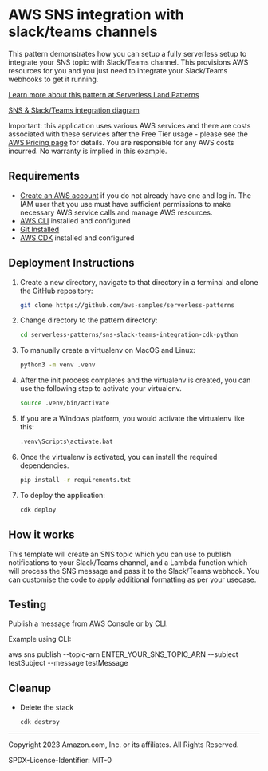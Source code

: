 # AWS SNS integration with slack/teams channels

This pattern demonstrates how you can setup a fully serverless setup to integrate your SNS topic with Slack/Teams channel. This provisions AWS resources for you and you just need to integrate your Slack/Teams webhooks to get it running.

[Learn more about this pattern at Serverless Land Patterns](https://serverlessland.com/repos/sns-slack-teams-integration-cdk-python)

[SNS & Slack/Teams integration diagram](https://github.com/ajayv-AWS/Img/blob/870961eb05a4732ea2ee6a36af8ad1fd6a7ef206/SNS-teams-slack.drawio.png?raw=true)

Important: this application uses various AWS services and there are costs associated with these services after the Free Tier usage - please see the [AWS Pricing page](https://aws.amazon.com/pricing/) for details. You are responsible for any AWS costs incurred. No warranty is implied in this example.

## Requirements

* [Create an AWS account](https://portal.aws.amazon.com/gp/aws/developer/registration/index.html) if you do not already have one and log in. The IAM user that you use must have sufficient permissions to make necessary AWS service calls and manage AWS resources.
* [AWS CLI](https://docs.aws.amazon.com/cli/latest/userguide/install-cliv2.html) installed and configured
* [Git Installed](https://git-scm.com/book/en/v2/Getting-Started-Installing-Git)
* [AWS CDK](https://docs.aws.amazon.com/cdk/latest/guide/cli.html) installed and configured

## Deployment Instructions

1. Create a new directory, navigate to that directory in a terminal and clone the GitHub repository:
   ```bash
   git clone https://github.com/aws-samples/serverless-patterns
   ```
2. Change directory to the pattern directory:
   ```bash
   cd serverless-patterns/sns-slack-teams-integration-cdk-python
   ```
3. To manually create a virtualenv on MacOS and Linux:
    ```bash
    python3 -m venv .venv
    ```
4. After the init process completes and the virtualenv is created, you can use the following
step to activate your virtualenv.
    ```bash
    source .venv/bin/activate
    ```
5. If you are a Windows platform, you would activate the virtualenv like this:
    ```bash
    .venv\Scripts\activate.bat
    ```
6. Once the virtualenv is activated, you can install the required dependencies.
    ```bash
    pip install -r requirements.txt
    ```
7. To deploy the application:
    ```bash
    cdk deploy
    ```

## How it works

This template will create an SNS topic which you can use to publish notifications to your Slack/Teams channel, and a Lambda function which will process the SNS message and pass it to the Slack/Teams webhook. You can customise the code to apply additional formatting as per your usecase.

## Testing

Publish a message from AWS Console or by CLI.

Example using CLI:

aws sns publish --topic-arn ENTER_YOUR_SNS_TOPIC_ARN --subject testSubject --message testMessage

## Cleanup
 
* Delete the stack
    ```bash
    cdk destroy
    ```
----
Copyright 2023 Amazon.com, Inc. or its affiliates. All Rights Reserved.

SPDX-License-Identifier: MIT-0